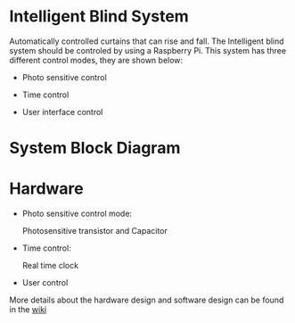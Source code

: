 # Intelligent Blind System

Automatically controlled curtains that can rise and fall. The Intelligent blind system should be controled by using a Raspberry Pi. This system has three different control modes, they are shown below:

- Photo sensitive control

- Time control

- User interface control

# System Block Diagram



# Hardware

- Photo sensitive control mode:

  Photosensitive transistor and Capacitor

- Time control:

  Real time clock

- User control

  
More details about the hardware design and software design can be found in the [wiki](https://github.com/2284238y/Team-1-Fernando-Martinez-YI-YI-LianSheng-Liu-/wiki)
